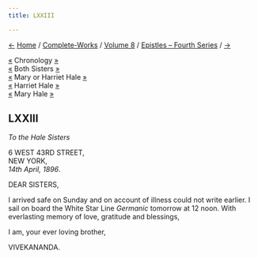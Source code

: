 ```yaml
---
title: LXXIII

---
```

<div>

[←](072_sister.htm) [Home](../../../index.htm) /
[Complete-Works](../../complete_works.htm) / [Volume
8](../volume_8_contents.htm) / [Epistles – Fourth
Series](epistles_fourth_series_contents.htm) / [→](074_sturdy.htm)

  

[«](../../volume_6/epistles_second_series/097_sarada.htm) Chronology
[»](074_sturdy.htm)  
[«](042_babies.htm) Both Sisters [»](075_sisters.htm%22)  
[«](072_sister.htm) Mary or Harriet Hale [»](075_sisters.htm)  
[«](../../volume_8/epistles_fourth_series/042_babies.htm) Harriet Hale
[»](075_sisters.htm)  
[«](072_sister.htm) Mary Hale [»](..next_mh.htm)

## LXXIII

*To the Hale Sisters*

6 WEST 43RD STREET,  
NEW YORK,  
*14th April, 1896*.

DEAR SISTERS,

I arrived safe on Sunday and on account of illness could not write
earlier. I sail on board the White Star Line *Germanic* tomorrow at 12
noon. With everlasting memory of love, gratitude and blessings,

I am, your ever loving brother,

VIVEKANANDA.

</div>
